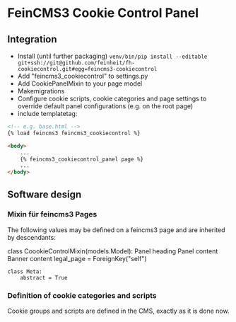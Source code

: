 # FeinCMS3 Cookie Control Panel
## Integration

- Install (until further packaging) `venv/bin/pip install --editable git+ssh://git@github.com/feinheit/fh-cookiecontrol.git#egg=feincms3-cookiecontrol`
- Add "feincms3_cookiecontrol" to settings.py
- Add CookiePanelMixin to your page model
- Makemigrations
- Configure cookie scripts, cookie categories and page settings to override default panel configurations (e.g. on the root page)
- include templatetag:

```html
<!-- e.g. base.html --> 
{% load feincms3 feincms3_cookiecontrol %}

<body>
    ...
    {% feincms3_cookiecontrol_panel page %}
    ...
</body>
```

## Software design

### Mixin für feincms3 Pages

The following values may be defined on a feincms3 page and are inherited by descendants:

class CoookieControlMixin(models.Model):
    Panel heading
    Panel content
    Banner content
    legal_page = ForeignKey("self")

    class Meta:
        abstract = True

### Definition of cookie categories and scripts

Cookie groups and scripts are defined in the CMS, exactly as it is done now.